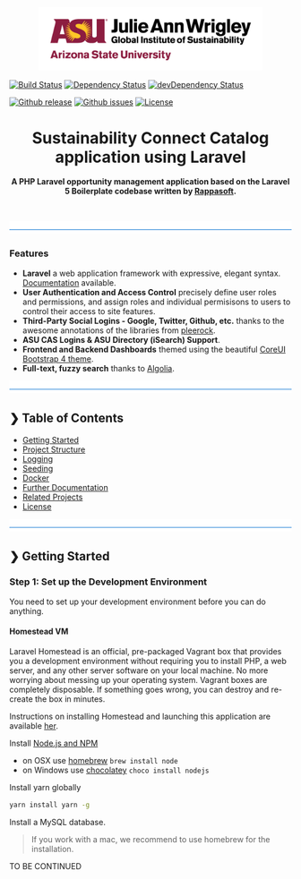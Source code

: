 <p align="center">
  <img src="./logo-asu_jaw_globalsustainability__150ppi.png" alt="Julie Ann Wrigley Global Institute of Sustainability" width="400" />
</p>


<p align="center">

[![Build Status](https://travis-ci.com/gios-asu/Sustainability-Connect-Catalog.svg?token=oSRRJhepR7mbqntkCzhN&branch=develop)](https://travis-ci.com/gios-asu/Sustainability-Connect-Catalog)
[![Dependency Status](https://david-dm.org/gios-asu/Sustainability-Connect-Catalog.svg)](https://david-dm.org/gios-asu/Sustainability-Connect-Catalog)
[![devDependency Status](https://david-dm.org/gios-asu/Sustainability-Connect-Catalog/dev-status.svg)](https://david-dm.org/gios-asu/Sustainability-Connect-Catalog#info=devDependencies)

[![Github release](https://img.shields.io/github/release/gios-asu/Sustainability-Connect-Catalog.svg?style=flat)](https://github.com/gios-asu/Sustainability-Connect-Catalog/releases)
[![Github issues](https://img.shields.io/github/issues/gios-asu/Sustainability-Connect-Catalog.svg?style=flat)](https://github.com/gios-asu/Sustainability-Connect-Catalog/issues)
[![License](http://img.shields.io/:license-mit-blue.svg?style=flat)](https://github.com/gios-asu/Sustainability-Connect-Catalog/blob/master/LICENSE.md)

</p>

<h1 align="center">Sustainability Connect Catalog application using Laravel</h1>

<p align="center">
  <b>A PHP Laravel opportunity management application based on the Laravel 5 Boilerplate codebase written by <a href="http://laravel-boilerplate.com/">Rappasoft</a>.</b>
</p>

<br />

![divider](./divider.png)

### Features

- **Laravel** a web application framework with expressive, elegant syntax. [Documentation](https://laravel.com/docs) available.
- **User Authentication and Access Control** precisely define user roles and permissions, and assign roles and individual permisisons to users to control their access to site features.
- **Third-Party Social Logins - Google, Twitter, Github, etc.** thanks to the awesome annotations of the libraries from [pleerock](https://github.com/pleerock).
- **ASU CAS Logins & ASU Directory (iSearch) Support**.
- **Frontend and Backend Dashboards** themed using the beautiful [CoreUI Bootstrap 4 theme](https://coreui.io/).
- **Full-text, fuzzy search** thanks to [Algolia](https://www.algolia.com/).


![divider](./divider.png)

## ❯ Table of Contents

- [Getting Started](#-getting-started)
- [Project Structure](#-project-structure)
- [Logging](#-logging)
- [Seeding](#-seeding)
- [Docker](#-docker)
- [Further Documentation](#-further-documentation)
- [Related Projects](#-related-projects)
- [License](#-license)

![divider](./divider.png)

## ❯ Getting Started

### Step 1: Set up the Development Environment

You need to set up your development environment before you can do anything.

#### Homestead VM

Laravel Homestead is an official, pre-packaged Vagrant box that provides you a development environment without requiring you to install PHP, a web server, and any other server software on your local machine. No more worrying about messing up your operating system. Vagrant boxes are completely disposable. If something goes wrong, you can destroy and re-create the box in minutes.

Instructions on installing Homestead and launching this application are available [her](https://laravel.com/docs/5.8/homestead).


Install [Node.js and NPM](https://nodejs.org/en/download/)

- on OSX use [homebrew](http://brew.sh) `brew install node`
- on Windows use [chocolatey](https://chocolatey.org/) `choco install nodejs`

Install yarn globally

```bash
yarn install yarn -g
```

Install a MySQL database.

> If you work with a mac, we recommend to use homebrew for the installation.


TO BE CONTINUED